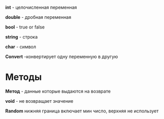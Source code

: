 **int** - целочисленная переменная 

**double** - дробная переменная

**bool** - true or false

**string** - строка

**char** - символ

**Convert** -конвертирует одну переменную в другую

# Методы

**Метод** - данные которые выдаются на возврате

**void** - не возвращает значение

**Random** нижняя граница включает мин число, верхняя не использует
